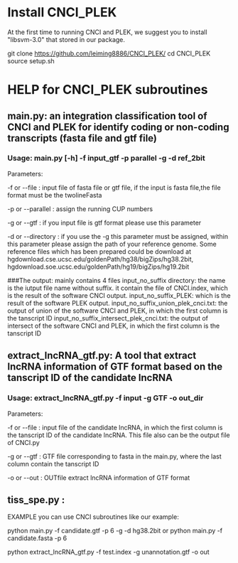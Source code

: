 # Install CNCI_PLEK

At the first time to running CNCI and PLEK, we suggest you to install "libsvm-3.0" that stored in our package.

git clone https://github.com/leiming8886/CNCI_PLEK/
cd CNCI_PLEK
source setup.sh


# HELP for CNCI_PLEK subroutines

## main.py: an integration classification tool of CNCI and PLEK for identify coding or non-coding transcripts (fasta file and gtf file)

### Usage: main.py [-h] -f input_gtf -p parallel -g -d ref_2bit

Parameters:

-f or --file : input file of fasta file or gtf file, if the input is fasta file,the file format must be the twolineFasta

-p or --parallel : assign the running CUP numbers

-g or --gtf : if you input file is gtf format please use this parameter

-d or --directory : if you use the -g  this parameter must be assigned, within this parameter please assign the path of your reference genome.
Some reference files which has been prepared could be download at hgdownload.cse.ucsc.edu/goldenPath/hg38/bigZips/hg38.2bit, hgdownload.soe.ucsc.edu/goldenPath/hg19/bigZips/hg19.2bit

###The output: mainly contains 4 files
input_no_suffix directory: the name is the iutput file name without suffix. it contain the file of CNCI.index, which is the result of the software CNCI output.
input_no_suffix_PLEK: which is the result of the software PLEK output.
input_no_suffix_union_plek_cnci.txt: the output of union of the software CNCI and PLEK, in which the first column is the tanscript ID
input_no_suffix_intersect_plek_cnci.txt: the output of intersect of the software CNCI and PLEK, in which the first column is the tanscript ID


## extract_lncRNA_gtf.py: A tool that extract lncRNA information of GTF format based on the tanscript ID of the candidate lncRNA

### Usage: extract_lncRNA_gtf.py -f input -g GTF -o out_dir

Parameters:

-f or --file : input file of the candidate lncRNA, in which the first column is the tanscript ID of the candidate lncRNA. This file also can be the output file of CNCI.py

-g or --gtf : GTF file corresponding to fasta in the main.py, where the last column contain the tanscript ID


-o or --out : OUTfile extract lncRNA information of GTF format


## tiss_spe.py : 

EXAMPLE
you can use CNCI subroutines like our example:

python main.py -f candidate.gtf -p 6 -g -d hg38.2bit
or 
python main.py -f candidate.fasta -p 6

python extract_lncRNA_gtf.py -f test.index -g unannotation.gtf -o out

